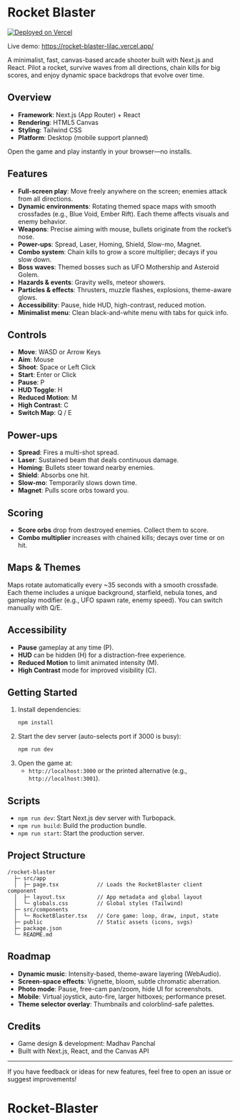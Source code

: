 # Rocket Blaster

[![Deployed on Vercel](https://img.shields.io/badge/Deployed%20on-Vercel-black?logo=vercel)](https://rocket-blaster-lilac.vercel.app/)

Live demo: https://rocket-blaster-lilac.vercel.app/

A minimalist, fast, canvas-based arcade shooter built with Next.js and React. Pilot a rocket, survive waves from all directions, chain kills for big scores, and enjoy dynamic space backdrops that evolve over time.

## Overview
- **Framework**: Next.js (App Router) + React
- **Rendering**: HTML5 Canvas
- **Styling**: Tailwind CSS
- **Platform**: Desktop (mobile support planned)

Open the game and play instantly in your browser—no installs.

## Features
- **Full-screen play**: Move freely anywhere on the screen; enemies attack from all directions.
- **Dynamic environments**: Rotating themed space maps with smooth crossfades (e.g., Blue Void, Ember Rift). Each theme affects visuals and enemy behavior.
- **Weapons**: Precise aiming with mouse, bullets originate from the rocket’s nose.
- **Power-ups**: Spread, Laser, Homing, Shield, Slow-mo, Magnet.
- **Combo system**: Chain kills to grow a score multiplier; decays if you slow down.
- **Boss waves**: Themed bosses such as UFO Mothership and Asteroid Golem.
- **Hazards & events**: Gravity wells, meteor showers.
- **Particles & effects**: Thrusters, muzzle flashes, explosions, theme-aware glows.
- **Accessibility**: Pause, hide HUD, high-contrast, reduced motion.
- **Minimalist menu**: Clean black-and-white menu with tabs for quick info.

## Controls
- **Move**: WASD or Arrow Keys
- **Aim**: Mouse
- **Shoot**: Space or Left Click
- **Start**: Enter or Click
- **Pause**: P
- **HUD Toggle**: H
- **Reduced Motion**: M
- **High Contrast**: C
- **Switch Map**: Q / E

## Power-ups
- **Spread**: Fires a multi-shot spread.
- **Laser**: Sustained beam that deals continuous damage.
- **Homing**: Bullets steer toward nearby enemies.
- **Shield**: Absorbs one hit.
- **Slow-mo**: Temporarily slows down time.
- **Magnet**: Pulls score orbs toward you.

## Scoring
- **Score orbs** drop from destroyed enemies. Collect them to score.
- **Combo multiplier** increases with chained kills; decays over time or on hit.

## Maps & Themes
Maps rotate automatically every ~35 seconds with a smooth crossfade. Each theme includes a unique background, starfield, nebula tones, and gameplay modifier (e.g., UFO spawn rate, enemy speed). You can switch manually with Q/E.

## Accessibility
- **Pause** gameplay at any time (P).
- **HUD** can be hidden (H) for a distraction-free experience.
- **Reduced Motion** to limit animated intensity (M).
- **High Contrast** mode for improved visibility (C).

## Getting Started
1. Install dependencies:
   ```bash
   npm install
   ```
2. Start the dev server (auto-selects port if 3000 is busy):
   ```bash
   npm run dev
   ```
3. Open the game at:
   - `http://localhost:3000` or the printed alternative (e.g., `http://localhost:3001`).

## Scripts
- `npm run dev`: Start Next.js dev server with Turbopack.
- `npm run build`: Build the production bundle.
- `npm run start`: Start the production server.

## Project Structure
```
/rocket-blaster
  ├─ src/app
  │  ├─ page.tsx            // Loads the RocketBlaster client component
  │  ├─ layout.tsx          // App metadata and global layout
  │  └─ globals.css         // Global styles (Tailwind)
  ├─ src/components
  │  └─ RocketBlaster.tsx   // Core game: loop, draw, input, state
  ├─ public                 // Static assets (icons, svgs)
  ├─ package.json
  └─ README.md
```

## Roadmap
- **Dynamic music**: Intensity-based, theme-aware layering (WebAudio).
- **Screen-space effects**: Vignette, bloom, subtle chromatic aberration.
- **Photo mode**: Pause, free-cam pan/zoom, hide UI for screenshots.
- **Mobile**: Virtual joystick, auto-fire, larger hitboxes; performance preset.
- **Theme selector overlay**: Thumbnails and colorblind-safe palettes.

## Credits
- Game design & development: Madhav Panchal
- Built with Next.js, React, and the Canvas API

---

If you have feedback or ideas for new features, feel free to open an issue or suggest improvements!
# Rocket-Blaster
